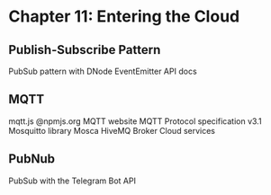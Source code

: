 # Chapter 11: Entering the Cloud

## Publish-Subscribe Pattern

PubSub pattern with DNode
EventEmitter API docs

## MQTT

mqtt.js @npmjs.org
MQTT website
MQTT Protocol specification v3.1
Mosquitto library
Mosca
HiveMQ Broker
Cloud services

## PubNub
PubSub with the Telegram Bot API
